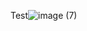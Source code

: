 Test![image (7)](https://user-images.githubusercontent.com/89286474/130485173-03155f4c-cb6e-4b12-9466-16b4310a6476.png)
